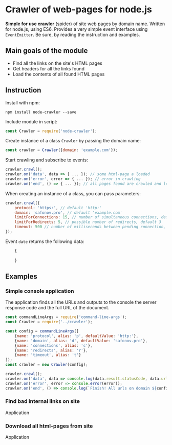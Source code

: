 # Crawler of web-pages for node.js

**Simple for use crawler** (spider) of site web pages by domain name.
Written for node.js, using ES6.
Provides a very simple event interface using `EventEmitter`.
Be sure, by reading the instruction and examples.

## Main goals of the module

* Find all the links on the site's HTML pages
* Get headers for all the links found
* Load the contents of all found HTML pages

## Instruction

Install with npm:

    npm install node-crawler --save

Include module in script:

```js
const Crawler = require('node-crawler');
```

Create instance of a class `Crawler` by passing the domain name:

```js
const crawler = Crawler({domain: 'example.com'});
```

Start crawling and subscribe to events:

```js
crawler.crawl();
crawler.on('data', data => { ... }); // some html-page a loaded
crawler.on('error', error => { ... }); // error in crawling
crawler.on('end', () => { ... }); // all pages found are crawled and loaded
```
    
When creating an instance of a class, you can pass parameters:

```js
crawler.crawl({
    protocol: 'https:', // default 'http:'
    domain: 'safonov.pro', // default 'example.com'
    limitForConnections: 15, // number of simultaneous connections, default 10
    limitForRedirects: 5, // possible number of redirects, default 3
    timeout: 500 // number of milliseconds between pending connection, default 100 
});
```
    
Event `date` returns the following data:

```js
    {
        
    }
```

## Examples

### Simple console application

The application finds all the URLs and outputs to the console the server response code and the full URL of the document.
```js
const commandLineArgs = require('command-line-args');
const Crawler = require('../crawler');

const config = commandLineArgs([
    {name: 'protocol', alias: 'p', defaultValue: 'http:'},
    {name: 'domain', alias: 'd', defaultValue: 'safonov.pro'},
    {name: 'connections', alias: 'c'},
    {name: 'redirects', alias: 'r'},
    {name: 'timeout', alias: 't'}
]);
const crawler = new Crawler(config);

crawler.crawl();
crawler.on('data', data => console.log(data.result.statusCode, data.url));
crawler.on('error', error => console.error(error));
crawler.on('end', () => console.log(`Finish! All urls on domain ${config.domain} a crawled!`));
```

### Find bad internal links on site

Application 

### Download all html-pages from site

Application